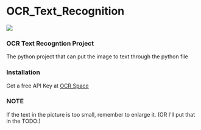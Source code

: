 # OCR_Text_Recognition

[![](https://img.shields.io/badge/language-Python-red.svg)]()

### OCR Text Recogntion Project
The python project that can put the image to text through the python file


### Installation
Get a free API Key at [OCR Space](http://ocr.space/OCRAPI)

### NOTE

If the text in the picture is too small, remember to enlarge it. (OR I'll put that in the TODO:)
